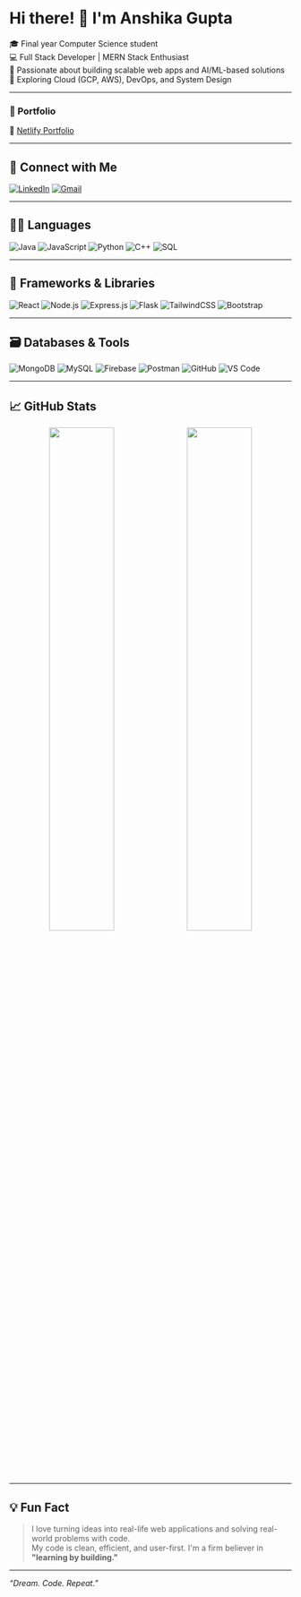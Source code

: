<h1>Hi there! 👋 I'm Anshika Gupta</h1>

<p>
🎓 Final year Computer Science student <br>
💻 Full Stack Developer | MERN Stack Enthusiast <br>
🚀 Passionate about building scalable web apps and AI/ML-based solutions <br>
🌱 Exploring Cloud (GCP, AWS), DevOps, and System Design <br>
</p>

---

### 💼 Portfolio
🔗 [Netlify Portfolio](https://anshika-portfolio05.netlify.app/)

---

## 🔗 Connect with Me
[![LinkedIn](https://img.shields.io/badge/-LinkedIn-blue?style=for-the-badge&logo=Linkedin&logoColor=white&link=https://www.linkedin.com/in/anshika-gupta-10385421b/)](https://www.linkedin.com/in/anshika-gupta-10385421b/)
[![Gmail](https://img.shields.io/badge/Gmail-D14836?style=for-the-badge&logo=gmail&logoColor=white)](mailto:guptaanshika974@gmail.com)

---

## 🧑‍💻 Languages

![Java](https://img.shields.io/badge/Java-FEAE36?style=for-the-badge&logo=java&logoColor=white)
![JavaScript](https://img.shields.io/badge/JavaScript-323330?style=for-the-badge&logo=javascript&logoColor=F7DF1E)
![Python](https://img.shields.io/badge/Python-3670A0?style=for-the-badge&logo=python&logoColor=white)
![C++](https://img.shields.io/badge/C++-00599C?style=for-the-badge&logo=c%2B%2B&logoColor=white)
![SQL](https://img.shields.io/badge/SQL-025E8C?style=for-the-badge&logo=sqlite&logoColor=white)

---

## 🚀 Frameworks & Libraries

![React](https://img.shields.io/badge/React-61DAFB?style=for-the-badge&logo=react&logoColor=black)
![Node.js](https://img.shields.io/badge/Node.js-339933?style=for-the-badge&logo=nodedotjs&logoColor=white)
![Express.js](https://img.shields.io/badge/Express.js-000000?style=for-the-badge&logo=express&logoColor=white)
![Flask](https://img.shields.io/badge/Flask-000000?style=for-the-badge&logo=flask&logoColor=white)
![TailwindCSS](https://img.shields.io/badge/Tailwind_CSS-06B6D4?style=for-the-badge&logo=tailwind-css&logoColor=white)
![Bootstrap](https://img.shields.io/badge/Bootstrap-7952B3?style=for-the-badge&logo=bootstrap&logoColor=white)

---

## 🗃️ Databases & Tools

![MongoDB](https://img.shields.io/badge/MongoDB-4EA94B?style=for-the-badge&logo=mongodb&logoColor=white)
![MySQL](https://img.shields.io/badge/MySQL-005C84?style=for-the-badge&logo=mysql&logoColor=white)
![Firebase](https://img.shields.io/badge/Firebase-FFCA28?style=for-the-badge&logo=firebase&logoColor=black)
![Postman](https://img.shields.io/badge/Postman-FF6C37?style=for-the-badge&logo=postman&logoColor=white)
![GitHub](https://img.shields.io/badge/GitHub-181717?style=for-the-badge&logo=github&logoColor=white)
![VS Code](https://img.shields.io/badge/VS%20Code-007ACC?style=for-the-badge&logo=visual-studio-code&logoColor=white)

---

## 📈 GitHub Stats

<p align="center">
  <img src="https://github-readme-stats.vercel.app/api?username=Anshika-Gupta05&show_icons=true&theme=github_dark&hide_border=true" width="48%" />
  <img src="https://github-readme-streak-stats.herokuapp.com?user=Anshika-Gupta05&theme=github-dark&hide_border=true" width="48%" />
</p>

---

## 💡 Fun Fact

> I love turning ideas into real-life web applications and solving real-world problems with code.  
> My code is clean, efficient, and user-first. I'm a firm believer in **"learning by building."**

---

_“Dream. Code. Repeat.”_
